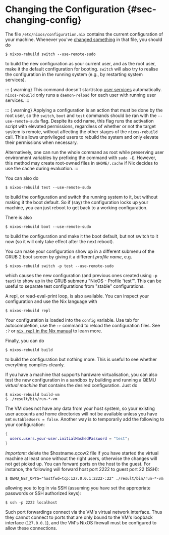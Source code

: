 # Changing the Configuration {#sec-changing-config}

The file `/etc/nixos/configuration.nix` contains the current
configuration of your machine. Whenever you've [changed
something](#ch-configuration) in that file, you should do

```ShellSession
$ nixos-rebuild switch --use-remote-sudo
```

to build the new configuration as your current user, and as the root user,
make it the default configuration for booting. `switch` will also try to
realise the configuration in the running system (e.g., by restarting system
services).

::: {.warning}
This command doesn't start/stop [user services](#opt-systemd.user.services)
automatically. `nixos-rebuild` only runs a `daemon-reload` for each user with running
user services.
:::

::: {.warning}
Applying a configuration is an action that must be done by the root user, so the
`switch`, `boot` and `test` commands should be ran with the `--use-remote-sudo`
flag. Despite its odd name, this flag runs the activation script with elevated
permissions, regardless of whether or not the target system is remote, without
affecting the other stages of the `nixos-rebuild` call. This allows unprivileged
users to rebuild the system and only elevate their permissions when necessary.

Alternatively, one can run the whole command as root while preserving user
environment variables by prefixing the command with `sudo -E`. However, this
method may create root-owned files in `$HOME/.cache` if Nix decides to use the
cache during evaluation.
:::

You can also do

```ShellSession
$ nixos-rebuild test --use-remote-sudo
```

to build the configuration and switch the running system to it, but
without making it the boot default. So if (say) the configuration locks
up your machine, you can just reboot to get back to a working
configuration.

There is also

```ShellSession
$ nixos-rebuild boot --use-remote-sudo
```

to build the configuration and make it the boot default, but not switch
to it now (so it will only take effect after the next reboot).

You can make your configuration show up in a different submenu of the
GRUB 2 boot screen by giving it a different *profile name*, e.g.

```ShellSession
$ nixos-rebuild switch -p test --use-remote-sudo
```

which causes the new configuration (and previous ones created using
`-p test`) to show up in the GRUB submenu "NixOS - Profile 'test'".
This can be useful to separate test configurations from "stable"
configurations.

A repl, or read-eval-print loop, is also available. You can inspect your configuration and use the Nix language with

```ShellSession
$ nixos-rebuild repl
```

Your configuration is loaded into the `config` variable. Use tab for autocompletion, use the `:r` command to reload the configuration files. See `:?` or [`nix repl` in the Nix manual](https://nixos.org/manual/nix/stable/command-ref/new-cli/nix3-repl.html) to learn more.

Finally, you can do

```ShellSession
$ nixos-rebuild build
```

to build the configuration but nothing more. This is useful to see
whether everything compiles cleanly.

If you have a machine that supports hardware virtualisation, you can
also test the new configuration in a sandbox by building and running a
QEMU *virtual machine* that contains the desired configuration. Just do

```ShellSession
$ nixos-rebuild build-vm
$ ./result/bin/run-*-vm
```

The VM does not have any data from your host system, so your existing
user accounts and home directories will not be available unless you have
set `mutableUsers = false`. Another way is to temporarily add the
following to your configuration:

```nix
{
  users.users.your-user.initialHashedPassword = "test";
}
```

*Important:* delete the \$hostname.qcow2 file if you have started the
virtual machine at least once without the right users, otherwise the
changes will not get picked up. You can forward ports on the host to the
guest. For instance, the following will forward host port 2222 to guest
port 22 (SSH):

```ShellSession
$ QEMU_NET_OPTS="hostfwd=tcp:127.0.0.1:2222-:22" ./result/bin/run-*-vm
```

allowing you to log in via SSH (assuming you have set the appropriate
passwords or SSH authorized keys):

```ShellSession
$ ssh -p 2222 localhost
```

Such port forwardings connect via the VM's virtual network interface.
Thus they cannot connect to ports that are only bound to the VM's
loopback interface (`127.0.0.1`), and the VM's NixOS firewall
must be configured to allow these connections.
